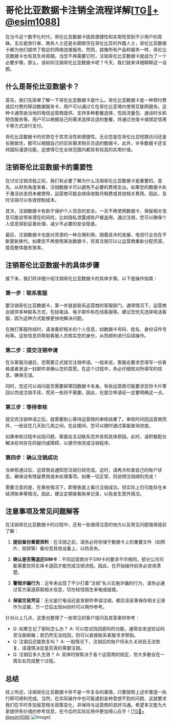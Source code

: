 # 哥伦比亚数据卡注销全流程详解[[TG💪+ @esim1088](https://t.me/s/esim1088)]

在当今这个数字化时代，哥伦比亚数据卡因其便捷性和实用性受到不少用户的青睐。无论是旅行者、商务人士还是长期居住在哥伦比亚的外籍人士，哥伦比亚数据卡都为他们提供了稳定的网络连接服务。然而，就像所有产品和服务一样，哥伦比亚数据卡也有其生命周期。当您不再需要它时，注销哥伦比亚数据卡就成为了一个必要步骤。那么，该如何注销哥伦比亚数据卡呢？今天，我们就来详细聊聊这一话题。

## 什么是哥伦比亚数据卡？

首先，我们先简单了解一下哥伦比亚数据卡是什么。哥伦比亚数据卡是一种预付费或后付费的移动数据服务卡，用户可以通过它在哥伦比亚境内使用互联网服务。这种卡通常由当地的电信运营商提供，支持多种套餐选择，包括流量包、通话时长和短信服务等。用户可以根据自己的需求选择合适的套餐，并通过充值卡或绑定信用卡等方式进行支付。

哥伦比亚数据卡的优势在于其灵活性和便捷性。无论您是在哥伦比亚短期访问还是长期居住，都可以根据自己的实际需求购买合适的数据卡。此外，许多数据卡还支持国际漫游功能，这使得它在全球范围内都具有较高的实用价值。

## 注销哥伦比亚数据卡的重要性

在讨论注销流程之前，我们有必要了解为什么注销哥伦比亚数据卡是重要的。首先，从财务角度来看，注销数据卡可以避免不必要的费用支出。如果您的数据卡处于激活状态但未被使用，运营商可能会继续收取月租费或其他相关费用。因此，及时注销可以有效控制成本。

其次，注销数据卡有助于保护个人信息的安全。一旦不再使用数据卡，保留相关信息可能会带来潜在的风险，比如隐私泄露或账户被盗用。通过注销，您可以确保个人信息得到妥善处理，减少不必要的安全隐患。

最后，注销数据卡也是对资源的一种合理利用。随着技术的发展，电信行业也在不断更新换代。如果您不再使用某张数据卡，将其注销可以让运营商重新分配资源，提高整体服务效率。

## 注销哥伦比亚数据卡的具体步骤

接下来，我们将详细介绍注销哥伦比亚数据卡的具体步骤。以下是操作指南：

### 第一步：联系客服

要注销哥伦比亚数据卡，第一步就是联系运营商的客服部门。通常情况下，运营商会提供多种联系方式，包括电话、电子邮件和在线客服等。建议您优先选择电话客服，因为这种方式能够更快地解决问题。

在拨打客服热线时，请准备好相关的个人信息，如数据卡号码、姓名、身份证件号码等。这些信息将帮助客服人员核实您的身份，从而顺利进行后续操作。

### 第二步：提交注销申请

在与客服沟通后，您需要正式提交注销申请。一般来说，客服会要求您填写一份表格或者发送一封邮件来确认您的意愿。在这个过程中，务必仔细核对所填写的信息，确保无误。

同时，您还可以询问是否需要邮寄回数据卡本身。有些运营商可能要求您将卡片寄回以完成注销手续，而另一些则不需要。因此，在提交申请前一定要明确这一点。

### 第三步：等待审核

提交完注销申请之后，就需要耐心等待运营商的审核结果了。审核时间因运营商而异，一般会在几天到几周之间。在此期间，您可以随时通过客服查询进度。

如果审核过程中出现问题，客服会主动联系您并告知具体原因。此时，请积极配合解决任何存在的疑问或障碍，以便尽快完成注销程序。

### 第四步：确认注销成功

当审核通过后，运营商会通知您注销已经完成。这时，请再次检查自己的账户状态，确保没有残留费用或未处理事项。如果一切正常，则说明注销顺利完成！

需要注意的是，在某些情况下，即使表面上看已注销成功，但实际上仍可能存在未结清账单等情况。因此，建议定期查看账单记录，以免发生意外情况。

## 注意事项及常见问题解答

在注销哥伦比亚数据卡的过程中，还有一些值得注意的地方以及常见问题值得提前了解：

1. **提前备份重要资料**：在注销之前，请务必将存储于数据卡上的重要文件（如照片、视频等）备份至其他设备上，以防丢失。
   
2. **确认是否需退还SIM卡**：不同运营商对于SIM卡的要求不尽相同，部分公司可能需要您将实体卡退回才能完成注销流程。因此，在开始操作前务必咨询清楚。

3. **警惕诈骗行为**：近年来出现了不少打着“注销”名义实施诈骗的行为，请务必通过官方渠道获取相关信息，切勿轻信陌生来电或链接。

4. **保留交易凭证**：无论是打电话还是发邮件申请注销，都应该妥善保存相关记录作为证据，万一日后出现纠纷时可以用作参考。

针对以上几点，这里也整理了一些常见的客户提问及其答案供参考：
- Q: 如果忘记了密码怎么办？
   A: 可以尝试找回密码的功能，通常会发送验证码至注册邮箱；若仍然无法找回，则可以直接联系客服寻求帮助。
- Q: 注销后还能恢复吗？
   A: 一般情况下，注销后的账户将永久关闭且无法恢复，请谨慎决定是否真的需要注销。
- Q: 注销后多久生效？
   A: 具体时效取决于各个运营商的规定，但大多数会在一周左右完成整个过程。

## 总结

综上所述，注销哥伦比亚数据卡并不是一件复杂的事情，只要按照上述步骤逐一执行即可顺利完成。当然，在实际操作中也可能遇到各种意想不到的问题，这就要求我们在平时多加留意相关政策变化，并保持与运营商的良好沟通。希望本文能为大家提供有价值的参考信息，在今后的实际应用中更加得心应手！[[TG💪+ @esim1088](https://t.me/s/esim1088) ![Image](https://i.postimg.cc/4NQfJmqS/Snipaste-2025-05-13-00-14-12.png)]